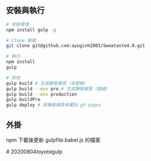 


## 安裝與執行

```bash
# 安裝環境
npm install gulp -g

# Clone 專案
git clone git@github.com:ayugioh2003/Sweataste4.0.git

# 執行
npm install
gulp

# 其他
gulp build # 生成靜態網頁（未壓縮）
gulp build --env pro # 生成靜態網頁（壓縮）
gulp build --env production
gulp buildPro
gulp deploy # 將靜態網頁佈署到 gh-pages
```


## 外掛
npm 下載後更新 gulpfile.babel.js 的檔案

#   2 0 2 0 0 8 0 4 _ t o y o t a _ g u l p  
 